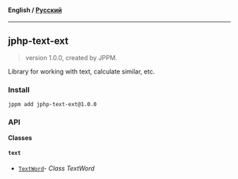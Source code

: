 #### **English** / [Русский](README.ru.md)

---

## jphp-text-ext
> version 1.0.0, created by JPPM.

Library for working with text, calculate similar, etc.

### Install
```
jppm add jphp-text-ext@1.0.0
```

### API
**Classes**

#### `text`

- [`TextWord`](https://github.com/jphp-compiler/jphp/blob/master/exts/jphp-text-ext/api-docs/classes/text/TextWord.md)- _Class TextWord_